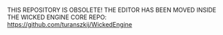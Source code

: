THIS REPOSITORY IS OBSOLETE! THE EDITOR HAS BEEN MOVED INSIDE THE WICKED ENGINE CORE REPO:
https://github.com/turanszkij/WickedEngine
